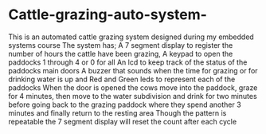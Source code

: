 # Cattle-grazing-auto-system-
This is an automated cattle grazing system designed during my embedded systems course
The system has;
A 7 segment display to register the number of hours the cattle have been grazing,
A keypad to open the paddocks 1 through 4 or 0 for all
An lcd to keep track of the status of the paddocks main doors
A buzzer that sounds when the time for grazing or for drinking water is up
and Red and Green leds to represent each of the paddocks
When the door is opened the cows move into the paddock, graze for 4 minutes, then move to the water subdivision and drink for two minutes before going back to the grazing paddock where they spend another 3 minutes and finally return to the resting area
Though the pattern is repeatable the 7 segment display will reset the count after each cycle
